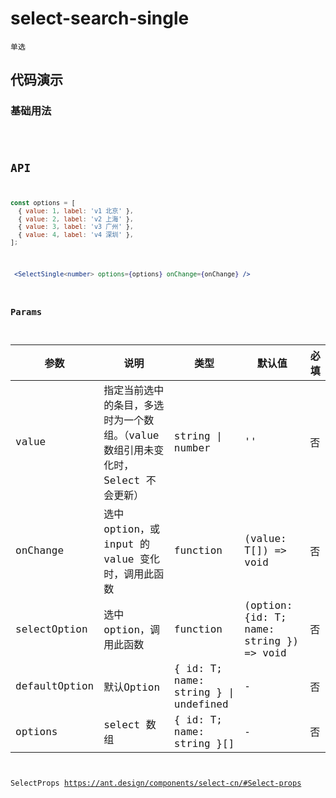 # select-search-single

`单选`

## 代码演示

### 基础用法

<code src="./select-search-single-use.tsx" />

## API

```jsx | pure
const options = [
  { value: 1, label: 'v1 北京' },
  { value: 2, label: 'v2 上海' },
  { value: 3, label: 'v3 广州' },
  { value: 4, label: 'v4 深圳' },
];
```

```jsx | pure
 <SelectSingle<number> options={options} onChange={onChange} />
```

### Params

| 参数          | 说明                                                                              | 类型                                 | 默认值                                   | 必填 |
| ------------- | --------------------------------------------------------------------------------- | ------------------------------------ | ---------------------------------------- | ---- |
| value         | 指定当前选中的条目，多选时为一个数组。（value 数组引用未变化时，Select 不会更新） | string \| number                     | ''                                       | 否   |
| onChange      | 选中 option，或 input 的 value 变化时，调用此函数                                 | function                             | (value: T[]) => void                     | 否   |
| selectOption  | 选中 option，调用此函数                                                           | function                             | (option: {id: T; name: string }) => void | 否   |
| defaultOption | 默认Option                                                                        | { id: T; name: string } \| undefined | -                                        | 否   |
| options       | select 数组                                                                       | { id: T; name: string }[]            | -                                        | 否   |

SelectProps https://ant.design/components/select-cn/#Select-props
